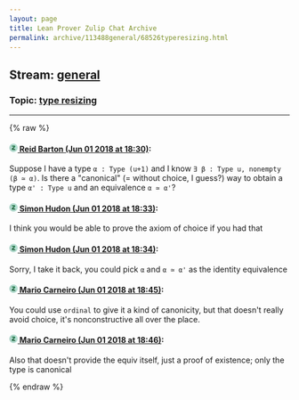 ```yaml
---
layout: page
title: Lean Prover Zulip Chat Archive 
permalink: archive/113488general/68526typeresizing.html
---
```


## Stream: [general](index.html)
### Topic: [type resizing](68526typeresizing.html)

---


{% raw %}
#### [![Click to go to Zulip](../../assets/img/zulip2.png) Reid Barton (Jun 01 2018 at 18:30)](https://leanprover.zulipchat.com/#narrow/stream/113488-general/topic/type%20resizing/near/127424550):
Suppose I have a type `α : Type (u+1)` and I know `∃ β : Type u, nonempty (β ≃ α)`. Is there a "canonical" (= without choice, I guess?) way to obtain a type `α' : Type u` and an equivalence `α ≃ α'`?

#### [![Click to go to Zulip](../../assets/img/zulip2.png) Simon Hudon (Jun 01 2018 at 18:33)](https://leanprover.zulipchat.com/#narrow/stream/113488-general/topic/type%20resizing/near/127424655):
I think you would be able to prove the axiom of choice if you had that

#### [![Click to go to Zulip](../../assets/img/zulip2.png) Simon Hudon (Jun 01 2018 at 18:34)](https://leanprover.zulipchat.com/#narrow/stream/113488-general/topic/type%20resizing/near/127424744):
Sorry, I take it back, you could pick `α` and `α ≃ α'` as the identity equivalence

#### [![Click to go to Zulip](../../assets/img/zulip2.png) Mario Carneiro (Jun 01 2018 at 18:45)](https://leanprover.zulipchat.com/#narrow/stream/113488-general/topic/type%20resizing/near/127425203):
You could use `ordinal` to give it a kind of canonicity, but that doesn't really avoid choice, it's nonconstructive all over the place.

#### [![Click to go to Zulip](../../assets/img/zulip2.png) Mario Carneiro (Jun 01 2018 at 18:46)](https://leanprover.zulipchat.com/#narrow/stream/113488-general/topic/type%20resizing/near/127425253):
Also that doesn't provide the equiv itself, just a proof of existence; only the type is canonical


{% endraw %}
